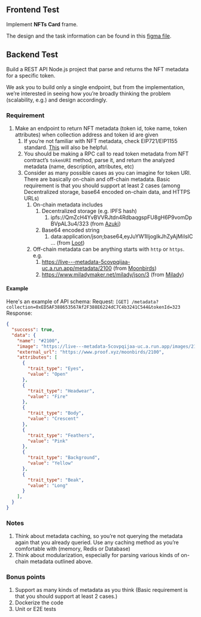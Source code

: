 ## Frontend Test

Implement **NFTs Card** frame.

The design and the task information can be found in this [figma file](https://www.figma.com/file/CFmY7QnCK0MdkQKLjWuUGU/Frontend-Test-(Seacwos)?t=l3E1Klf9QZB90Fpf-1).

## Backend Test

Build a REST API Node.js project that parse and returns the NFT metadata for a specific token.

We ask you to build only a single endpoint, but from the implementation, we’re interested in seeing how you’re broadly thinking the problem  (scalability, e.g.) and design accordingly.

### Requirement
1. Make an endpoint to return NFT metadata (token id, toke name, token attributes) when collection address and token id are given
    1. If you’re not familiar with NFT metadata, check EIP721/EIP1155 standard. [This](https://nftschool.dev/reference/metadata-schemas/#intro-to-json-schemas) will also be helpful.
    2. You should be making a RPC call to read token metadata from NFT contract’s `tokenURI` method, parse it, and return the analyzed metadata (name, description, attributes, etc)
    3. Consider as many possible cases as you can imagine for token URI. There are basically on-chain and off-chain metadata. Basic requirement is that you should support at least 2 cases (among Decentralized storage, base64 encoded on-chain data, and HTTPS URLs)
        1. On-chain metadata includes 
            1. Decentralized storage  (e.g. IPFS hash)
                1. ipfs://QmZcH4YvBVVRJtdn4RdbaqgspFU8gH6P9vomDpBVpAL3u4/323 (from [Azuki](https://etherscan.io/address/0xED5AF388653567Af2F388E6224dC7C4b3241C544#readContract))
            2. Base64 encoded string
                1. data:application/json;base64,eyJuYW1lIjogIkJhZyAjMiIsIC … (from [Loot](https://etherscan.io/address/0xFF9C1b15B16263C61d017ee9F65C50e4AE0113D7#readContract))
        2. Off-chain metadata can be anything starts with `http` or `https`. e.g.
            1.  https://live---metadata-5covpqijaa-uc.a.run.app/metadata/2100 (from [Moonbirds](https://etherscan.io/address/0x23581767a106ae21c074b2276D25e5C3e136a68b#readContract))
            2. https://www.miladymaker.net/milady/json/3 (from [Milady](https://etherscan.io/address/0x5Af0D9827E0c53E4799BB226655A1de152A425a5#readContract))

#### Example

Here's an example of API schema:
Request: `[GET] /metadata?collection=0xED5AF388653567Af2F388E6224dC7C4b3241C544&tokenId=323`
Response:

```json
{
  "success": true,
  "data": {
    "name": "#2100",
    "image": "https://live---metadata-5covpqijaa-uc.a.run.app/images/2100",
    "external_url": "https://www.proof.xyz/moonbirds/2100",
    "attributes": [
      {
        "trait_type": "Eyes",
        "value": "Open"
      },
      {
        "trait_type": "Headwear",
        "value": "Fire"
      },
      {
        "trait_type": "Body",
        "value": "Crescent"
      },
      {
        "trait_type": "Feathers",
        "value": "Pink"
      },
      {
        "trait_type": "Background",
        "value": "Yellow"
      },
      {
        "trait_type": "Beak",
        "value": "Long"
      }
    ],
  }
}
```

### Notes

1. Think about metadata caching, so you’re not querying the metadata again that you already queried. Use any caching method as you’re comfortable with (memory, Redis or Database)
2. Think about modularization, especially for parsing various kinds of on-chain metadata outlined above.

### Bonus points

1. Support as many kinds of metadata as you think (Basic requirement is that you should support at least 2 cases.)
2. Dockerize the code
3. Unit or E2E tests